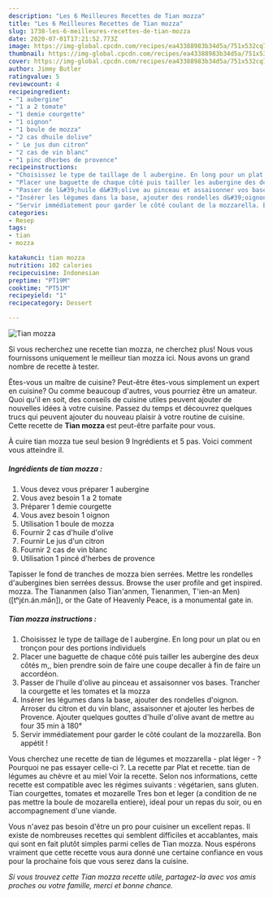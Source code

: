 ```yaml
---
description: "Les 6 Meilleures Recettes de Tian mozza"
title: "Les 6 Meilleures Recettes de Tian mozza"
slug: 1738-les-6-meilleures-recettes-de-tian-mozza
date: 2020-07-01T17:21:52.773Z
image: https://img-global.cpcdn.com/recipes/ea43388983b34d5a/751x532cq70/tian-mozza-photo-principale-de-la-recette.jpg
thumbnail: https://img-global.cpcdn.com/recipes/ea43388983b34d5a/751x532cq70/tian-mozza-photo-principale-de-la-recette.jpg
cover: https://img-global.cpcdn.com/recipes/ea43388983b34d5a/751x532cq70/tian-mozza-photo-principale-de-la-recette.jpg
author: Jimmy Butler
ratingvalue: 5
reviewcount: 4
recipeingredient:
- "1 aubergine"
- "1 a 2 tomate"
- "1 demie courgette"
- "1 oignon"
- "1 boule de mozza"
- "2 cas dhuile dolive"
- " Le jus dun citron"
- "2 cas de vin blanc"
- "1 pinc dherbes de provence"
recipeinstructions:
- "Choisissez le type de taillage de l aubergine. En long pour un plat ou en tronçon pour des portions individuels"
- "Placer une baguette de chaque côté puis tailler les aubergine des deux côtés m,, bien prendre soin de faire une coupe decaller à fin de faire un accordéon."
- "Passer de l&#39;huile d&#39;olive au pinceau et assaisonner vos bases. Trancher la courgette et les tomates et la mozza"
- "Insérer les légumes dans la base, ajouter des rondelles d&#39;oignon. Arroser du citron et du vin blanc, assaisonner et ajouter les herbes de Provence. Ajouter quelques gouttes d&#39;huile d&#39;olive avant de mettre au four 35 min à 180°"
- "Servir immédiatement pour garder le côté coulant de la mozzarella. Bon appétit !"
categories:
- Resep
tags:
- tian
- mozza

katakunci: tian mozza 
nutrition: 102 calories
recipecuisine: Indonesian
preptime: "PT19M"
cooktime: "PT51M"
recipeyield: "1"
recipecategory: Dessert

---
```



![Tian mozza](https://img-global.cpcdn.com/recipes/ea43388983b34d5a/751x532cq70/tian-mozza-photo-principale-de-la-recette.jpg)

Si vous recherchez une recette tian mozza, ne cherchez plus! Nous vous fournissons uniquement le meilleur tian mozza ici. Nous avons un grand nombre de recette à tester.

Êtes-vous un maître de cuisine? Peut-être êtes-vous simplement un expert en cuisine? Ou comme beaucoup d'autres, vous pourriez être un amateur. Quoi qu'il en soit, des conseils de cuisine utiles peuvent ajouter de nouvelles idées à votre cuisine. Passez du temps et découvrez quelques trucs qui peuvent ajouter du nouveau plaisir à votre routine de cuisine. Cette recette de <strong> Tian mozza </strong> est peut-être parfaite pour vous.

<!--inarticleads1-->

À cuire tian mozza tue seul besion 9 Ingrédients et 5 pas. Voici comment vous atteindre il.

##### Ingrédients de tian mozza :

1. Vous devez vous préparer 1 aubergine
1. Vous avez besoin 1 a 2 tomate
1. Préparer 1 demie courgette
1. Vous avez besoin 1 oignon
1. Utilisation 1 boule de mozza
1. Fournir 2 cas d&#39;huile d&#39;olive
1. Fournir  Le jus d&#39;un citron
1. Fournir 2 cas de vin blanc
1. Utilisation 1 pincé d&#39;herbes de provence


Tapisser le fond de tranches de mozza bien serrées. Mettre les rondelles d&#39;aubergines bien serrées dessus. Browse the user profile and get inspired. mozza. The Tiananmen (also Tian&#39;anmen, Tienanmen, T&#39;ien-an Men) ([tʰjɛ́n.án.mə̌n]), or the Gate of Heavenly Peace, is a monumental gate in. 

<!--inarticleads2-->

##### Tian mozza instructions :

1. Choisissez le type de taillage de l aubergine. En long pour un plat ou en tronçon pour des portions individuels
1. Placer une baguette de chaque côté puis tailler les aubergine des deux côtés m,, bien prendre soin de faire une coupe decaller à fin de faire un accordéon.
1. Passer de l&#39;huile d&#39;olive au pinceau et assaisonner vos bases. Trancher la courgette et les tomates et la mozza
1. Insérer les légumes dans la base, ajouter des rondelles d&#39;oignon. Arroser du citron et du vin blanc, assaisonner et ajouter les herbes de Provence. Ajouter quelques gouttes d&#39;huile d&#39;olive avant de mettre au four 35 min à 180°
1. Servir immédiatement pour garder le côté coulant de la mozzarella. Bon appétit !


Vous cherchez une recette de tian de légumes et mozzarella - plat léger - ? Pourquoi ne pas essayer celle-ci ?. La recette par Plat et recette. tian de légumes au chèvre et au miel Voir la recette. Selon nos informations, cette recette est compatible avec les régimes suivants : végétarien, sans gluten. Tian courgettes, tomates et mozarelle Tres bon et leger (a condition de ne pas mettre la boule de mozarella entiere), ideal pour un repas du soir, ou en accompagnement d&#39;une viande. 

<!--inarticleads1-->

<p>
Vous n'avez pas besoin d'être un pro pour cuisiner un excellent repas. Il existe de nombreuses recettes qui semblent difficiles et accablantes, mais qui sont en fait plutôt simples parmi celles de Tian mozza. Nous espérons vraiment que cette recette vous aura donné une certaine confiance en vous pour la prochaine fois que vous serez dans la cuisine.
</p>

<p>
<i>Si vous trouvez cette Tian mozza recette utile, partagez-la avec vos amis proches ou votre famille, merci et bonne chance.</i>
</p>
